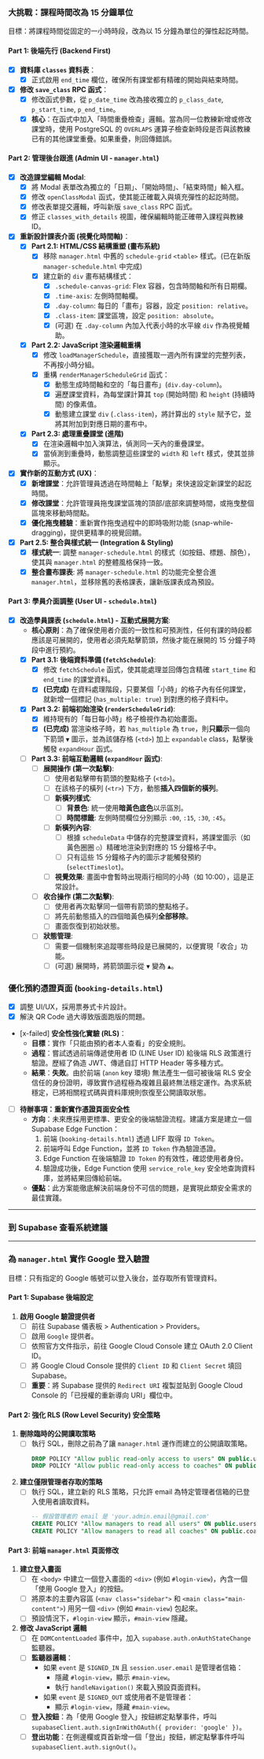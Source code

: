 ### 大挑戰：課程時間改為 15 分鐘單位

目標：將課程時間從固定的一小時時段，改為以 15 分鐘為單位的彈性起訖時間。

#### Part 1: 後端先行 (Backend First)

-   [x] **資料庫 `classes` 資料表**：
    -   [x] 正式啟用 `end_time` 欄位，確保所有課堂都有精確的開始與結束時間。
-   [x] **修改 `save_class` RPC 函式**：
    -   [x] 修改函式參數，從 `p_date_time` 改為接收獨立的 `p_class_date`, `p_start_time`, `p_end_time`。
    -   [x] **核心**：在函式中加入「時間重疊檢查」邏輯。當為同一位教練新增或修改課堂時，使用 PostgreSQL 的 `OVERLAPS` 運算子檢查新時段是否與該教練已有的其他課堂重疊。如果重疊，則回傳錯誤。

#### Part 2: 管理後台跟進 (Admin UI - `manager.html`)

-   [x] **改造課堂編輯 Modal**:
    -   [x] 將 Modal 表單改為獨立的「日期」、「開始時間」、「結束時間」輸入框。
    -   [x] 修改 `openClassModal` 函式，使其能正確載入與填充彈性的起訖時間。
    -   [x] 修改表單提交邏輯，呼叫新版 `save_class` RPC 函式。
    -   [x] 修正 `classes_with_details` 視圖，確保編輯時能正確帶入課程與教練 ID。
-   [x] **重新設計課表介面 (視覺化時間軸)**：
    -   [x] **Part 2.1: HTML/CSS 結構重塑 (畫布系統)**
        -   [x] 移除 `manager.html` 中舊的 `schedule-grid` `<table>` 樣式。(已在新版 `manager-schedule.html` 中完成)
        -   [x] 建立新的 `div` 畫布結構樣式：
            -   [x] `.schedule-canvas-grid`: Flex 容器，包含時間軸和所有日期欄。
            -   [x] `.time-axis`: 左側時間軸欄。
            -   [x] `.day-column`: 每日的「畫布」容器，設定 `position: relative`。
            -   [x] `.class-item`: 課堂區塊，設定 `position: absolute`。
            -   [x] (可選) 在 `.day-column` 內加入代表小時的水平線 `div` 作為視覺輔助。
    -   [x] **Part 2.2: JavaScript 渲染邏輯重構**
        -   [x] 修改 `loadManagerSchedule`，直接獲取一週內所有課堂的完整列表，不再按小時分組。
        -   [x] 重構 `renderManagerScheduleGrid` 函式：
            -   [x] 動態生成時間軸和空的「每日畫布」(`div.day-column`)。
            -   [x] 遍歷課堂資料，為每堂課計算其 `top` (開始時間) 和 `height` (持續時間) 的像素值。
            -   [x] 動態建立課堂 `div` (`.class-item`)，將計算出的 `style` 賦予它，並將其附加到對應日期的畫布中。
    -   [x] **Part 2.3: 處理重疊課堂 (進階)**
        -   [x] 在渲染邏輯中加入演算法，偵測同一天內的重疊課堂。
        -   [x] 當偵測到重疊時，動態調整這些課堂的 `width` 和 `left` 樣式，使其並排顯示。
-   [x] **實作新的互動方式 (UX)**：
    -   [x] **新增課堂**：允許管理員透過在時間軸上「點擊」來快速設定新課堂的起訖時間。
    -   [x] **修改課堂**：允許管理員拖曳課堂區塊的頂部/底部來調整時間，或拖曳整個區塊來移動時間點。
    -   [x] **優化拖曳體驗**：重新實作拖曳過程中的即時吸附功能 (snap-while-dragging)，提供更精準的視覺回饋。
-   [x] **Part 2.5: 整合與樣式統一 (Integration & Styling)**
    -   [x] **樣式統一**: 調整 `manager-schedule.html` 的樣式（如按鈕、標題、顏色），使其與 `manager.html` 的整體風格保持一致。
    -   [x] **整合畫布課表**: 將 `manager-schedule.html` 的功能完全整合進 `manager.html`，並移除舊的表格課表，讓新版課表成為預設。

#### Part 3: 學員介面調整 (User UI - `schedule.html`)

-   [x] **改造學員課表 (`schedule.html`) - 互動式展開方案**:
    -   **核心原則**：為了確保使用者介面的一致性和可預測性，任何有課的時段都應該是可展開的，使用者必須先點擊箭頭，然後才能在展開的 15 分鐘子時段中進行預約。
    -   [x] **Part 3.1: 後端資料準備 (`fetchSchedule`)**:
        -   [x] 修改 `fetchSchedule` 函式，使其能處理並回傳包含精確 `start_time` 和 `end_time` 的課堂資料。
        -   [x] **(已完成)** 在資料處理階段，只要某個「小時」的格子內有任何課堂，就新增一個標記 (`has_multiple: true`) 到對應的格子資料中。
    -   [x] **Part 3.2: 前端初始渲染 (`renderScheduleGrid`)**:
        -   [x] 維持現有的「每日每小時」格子檢視作為初始畫面。
        -   [x] **(已完成)** 當渲染格子時，若 `has_multiple` 為 `true`，則**只顯示**一個向下箭頭 `▼` 圖示，並為該儲存格 (`<td>`) 加上 `expandable` class，點擊後觸發 `expandHour` 函式。
    -   [ ] **Part 3.3: 前端互動邏輯 (`expandHour` 函式)**:
        -   [ ] **展開操作 (第一次點擊)**:
            -   [ ] 使用者點擊帶有箭頭的整點格子 (`<td>`)。
            -   [ ] 在該格子的橫列 (`<tr>`) 下方，動態**插入四個新的橫列**。
            -   [ ] **新橫列樣式**:
                -   [ ] **背景色**: 統一使用**暗黃色底色**以示區別。
                -   [ ] **時間標籤**: 左側時間欄位分別顯示 `:00`, `:15`, `:30`, `:45`。
            -   [ ] **新橫列內容**:
                -   [ ] 根據 `scheduleData` 中儲存的完整課堂資料，將課堂圖示（如黃色圈圈 `○`）精確地渲染到對應的 15 分鐘格子中。
                -   [ ] 只有這些 15 分鐘格子內的圖示才能觸發預約 (`selectTimeslot`)。
            -   [ ] **視覺效果**: 畫面中會暫時出現兩行相同的小時（如 10:00），這是正常設計。
        -   [ ] **收合操作 (第二次點擊)**:
            -   [ ] 使用者再次點擊同一個帶有箭頭的整點格子。
            -   [ ] 將先前動態插入的四個暗黃色橫列**全部移除**。
            -   [ ] 畫面恢復到初始狀態。
        -   [ ] **狀態管理**:
            -   [ ] 需要一個機制來追蹤哪些時段是已展開的，以便實現「收合」功能。
            -   [ ] (可選) 展開時，將箭頭圖示從 `▼` 變為 `▲`。

### 優化預約憑證頁面 (`booking-details.html`)

-   [x] 調整 UI/UX，採用票券式卡片設計。
-   [x] 解決 QR Code 過大導致版面跑版的問題。
-   [x-failed] **安全性強化實驗 (RLS)**：
    -   **目標**：實作「只能由預約者本人查看」的安全規則。
    -   **過程**：嘗試透過前端傳遞使用者 ID (LINE User ID) 給後端 RLS 政策進行驗證。歷經了偽造 JWT、傳遞自訂 HTTP Header 等多種方式。
    -   **結果**：**失敗**。由於前端 (`anon` key 環境) 無法產生一個可被後端 RLS 安全信任的身份證明，導致實作過程極為複雜且最終無法穩定運作。為求系統穩定，已將相關程式碼與資料庫規則恢復至公開讀取狀態。
-   [ ] **待辦事項：重新實作憑證頁面安全性**
    -   **方向**：未來應採用更標準、更安全的後端驗證流程。建議方案是建立一個 Supabase Edge Function：
        1.  前端 (`booking-details.html`) 透過 LIFF 取得 `ID Token`。
        2.  前端呼叫 Edge Function，並將 `ID Token` 作為驗證憑證。
        3.  Edge Function 在後端驗證 `ID Token` 的有效性，確認使用者身份。
        4.  驗證成功後，Edge Function 使用 `service_role_key` 安全地查詢資料庫，並將結果回傳給前端。
    -   **優點**：此方案能徹底解決前端身份不可信的問題，是實現此類安全需求的最佳實踐。




---

### 到 Supabase 查看系統建議

---

### 為 `manager.html` 實作 Google 登入驗證

目標：只有指定的 Google 帳號可以登入後台，並存取所有管理資料。

#### Part 1: Supabase 後端設定

1.  **啟用 Google 驗證提供者**
    *   [ ] 前往 Supabase 儀表板 > Authentication > Providers。
    *   [ ] 啟用 `Google` 提供者。
    *   [ ] 依照官方文件指示，前往 Google Cloud Console 建立 OAuth 2.0 Client ID。
    *   [ ] 將 Google Cloud Console 提供的 `Client ID` 和 `Client Secret` 填回 Supabase。
    *   [ ] **重要**：將 Supabase 提供的 `Redirect URI` 複製並貼到 Google Cloud Console 的「已授權的重新導向 URI」欄位中。

#### Part 2: 強化 RLS (Row Level Security) 安全策略

1.  **刪除臨時的公開讀取策略**
    *   [ ] 執行 SQL，刪除之前為了讓 `manager.html` 運作而建立的公開讀取策略。
        ```sql
        DROP POLICY "Allow public read-only access to users" ON public.users;
        DROP POLICY "Allow public read-only access to coaches" ON public.coaches;
        ```
2.  **建立僅限管理者存取的策略**
    *   [ ] 執行 SQL，建立新的 RLS 策略，只允許 email 為特定管理者信箱的已登入使用者讀取資料。
        ```sql
        -- 假設管理者的 email 是 'your.admin.email@gmail.com'
        CREATE POLICY "Allow managers to read all users" ON public.users FOR SELECT USING (auth.email() = 'your.admin.email@gmail.com');
        CREATE POLICY "Allow managers to read all coaches" ON public.coaches FOR SELECT USING (auth.email() = 'your.admin.email@gmail.com');
        ```

#### Part 3: 前端 `manager.html` 頁面修改

1.  **建立登入畫面**
    *   [ ] 在 `<body>` 中建立一個登入畫面的 `<div>` (例如 `#login-view`)，內含一個「使用 Google 登入」的按鈕。
    *   [ ] 將原本的主要內容區 (`<nav class="sidebar">` 和 `<main class="main-content">`) 用另一個 `<div>` (例如 `#main-view`) 包起來。
    *   [ ] 預設情況下，`#login-view` 顯示，`#main-view` 隱藏。

2.  **修改 JavaScript 邏輯**
    *   [ ] 在 `DOMContentLoaded` 事件中，加入 `supabase.auth.onAuthStateChange` 監聽器。
    *   [ ] **監聽器邏輯**：
        *   如果 `event` 是 `SIGNED_IN` 且 `session.user.email` 是管理者信箱：
            *   隱藏 `#login-view`，顯示 `#main-view`。
            *   執行 `handleNavigation()` 來載入預設頁面資料。
        *   如果 `event` 是 `SIGNED_OUT` 或使用者不是管理者：
            *   顯示 `#login-view`，隱藏 `#main-view`。
    *   [ ] **登入按鈕**：為「使用 Google 登入」按鈕綁定點擊事件，呼叫 `supabaseClient.auth.signInWithOAuth({ provider: 'google' })`。
    *   [ ] **登出功能**：在側邊欄或頁首新增一個「登出」按鈕，綁定點擊事件呼叫 `supabaseClient.auth.signOut()`。